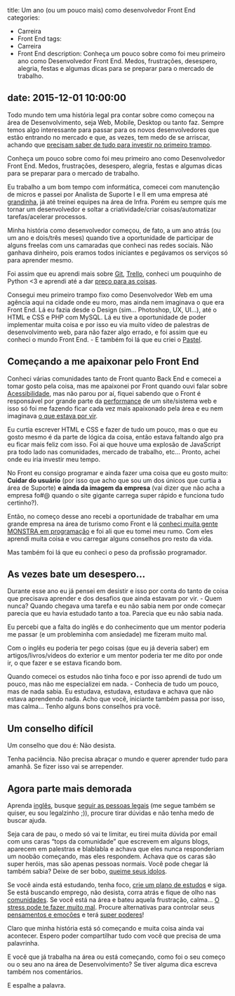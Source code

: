 title: Um ano (ou um pouco mais) como desenvolvedor Front End
categories:
  - Carreira
  - Front End
tags:
  - Carreira
  - Front End
description: Conheça um pouco sobre como foi meu primeiro ano como Desenvolvedor Front End. Medos, frustrações, desespero, alegria, festas e algumas dicas para se preparar para o mercado de trabalho.

date: 2015-12-01 10:00:00
---

Todo mundo tem uma história legal pra contar sobre como começou na área de Desenvolvimento, seja Web, Mobile, Desktop ou tanto faz. Sempre temos algo interessante para passar para os novos desenvolvedores que estão entrando no mercado e que, as vezes, tem medo de se arriscar, achando que [precisam saber de tudo para investir no primeiro trampo](http://woliveiras.com.br/posts/requisitos-para-vagas-front-end/).

Conheça um pouco sobre como foi meu primeiro ano como Desenvolvedor Front End. Medos, frustrações, desespero, alegria, festas e algumas dicas para se preparar para o mercado de trabalho.

<!--more-->

Eu trabalho a um bom tempo com informática, comecei com manutenção de micros e passei por Analista de Suporte I e II em uma empresa até [grandinha](https://www.linkedin.com/in/woliveira542), já até treinei equipes na área de Infra. Porém eu sempre quis me tornar um desenvolvedor e soltar a criatividade/criar coisas/automatizar tarefas/acelerar processos.

Minha história como desenvolvedor começou, de fato, a um ano atrás (ou um ano e dois/três meses) quando tive a oportunidade de participar de alguns freelas com uns camaradas que conheci nas redes sociais. Não ganhava dinheiro, pois eramos todos iniciantes e pegávamos os serviços só para aprender mesmo.

Foi assim que eu aprendi mais sobre [Git](http://woliveiras.com.br/posts/instalando-o-git-windows/), [Trello](http://woliveiras.com.br/posts/gerenciar-projetos-com-trello/), conheci um pouquinho de Python <3 e aprendi até a dar [preço para as coisas](http://woliveiras.com.br/posts/freelancer-quanto-cobrar-pelo-freelance/).

Consegui meu primeiro trampo fixo como Desenvolvedor Web em uma agência aqui na cidade onde eu moro, mas ainda nem imaginava o que era Front End. Lá eu fazia desde o Design (sim... Photoshop, UX, UI…), até o HTML e CSS e PHP com MySQL. Lá eu tive a oportunidade de poder implementar muita coisa e por isso eu via muito vídeo de palestras de desenvolvimento web, para não fazer algo errado, e foi assim que eu conheci o mundo Front End. - E também foi lá que eu criei o [Pastel](https://github.com/woliveiras/pastel).

## Começando a me apaixonar pelo Front End

Conheci várias comunidades tanto de Front quanto Back End e comecei a tomar gosto pela coisa, mas me apaixonei por Front quando ouvi falar sobre [Acessibilidade](https://www.youtube.com/watch?v=hmw0bFD7GHw), mas não parou por aí, fiquei sabendo que o Front é responsável por grande parte da [performance](https://developer.yahoo.com/blogs/ydn/high-performance-sites-importance-front-end-performance-7160.html) de um site/sistema web e isso só foi me fazendo ficar cada vez mais apaixonado pela área e eu nem imaginava [o que estava por vir](http://tableless.com.br/desafios-de-um-desenvolvedor-front-end/).

Eu curtia escrever HTML e CSS e fazer de tudo um pouco, mas o que eu gosto mesmo é da parte de lógica da coisa, então estava faltando algo pra eu ficar mais feliz com isso. Foi ai que houve uma explosão de JavaScript pra todo lado nas comunidades, mercado de trabalho, etc... Pronto, achei onde eu iria investir meu tempo.

No Front eu consigo programar e ainda fazer uma coisa que eu gosto muito: **Cuidar do usuário** (por isso que acho que sou um dos únicos que curtia a área de Suporte) **e ainda da imagem da empresa** (vai dizer que não acha a empresa fo#@ quando o site gigante carrega super rápido e funciona tudo certinho?).

Então, no começo desse ano recebi a oportunidade de trabalhar em uma grande empresa na área de turismo como Front e lá [conheci muita gente MONSTRA em programação](http://tableless.com.br/trabalhe-ao-lado-de-gente-boa-e-seja-a-gente-boa/) e foi ali que eu tomei meu rumo. Com eles aprendi muita coisa e vou carregar alguns conselhos pro resto da vida.

Mas também foi lá que eu conheci o peso da profissão programador.

## As vezes bate um desespero...

Durante esse ano eu já pensei em desistir e isso por conta do tanto de coisa que precisava aprender e dos desafios que ainda estavam por vir. - Quem nunca? Quando chegava uma tarefa e eu não sabia nem por onde começar parecia que eu havia estudado tanto a toa. Parecia que eu não sabia nada.

Eu percebi que a falta do inglês e do conhecimento que um mentor poderia me passar (e um probleminha com ansiedade) me fizeram muito mal.

Com o inglês eu poderia ter pego coisas (que eu já deveria saber) em artigos/livros/videos do exterior e um mentor poderia ter me dito por onde ir, o que fazer e se estava ficando bom.

Quando comecei os estudos não tinha foco e por isso aprendi de tudo um pouco, mas não me especializei em nada. - Conhecia de tudo um pouco, mas de nada sabia.
Eu estudava, estudava, estudava e achava que não estava aprendendo nada. Acho que você, iniciante também passa por isso, mas calma… Tenho alguns bons conselhos pra você.

## Um conselho difícil

Um conselho que dou é: Não desista.

Tenha paciência. Não precisa abraçar o mundo e querer aprender tudo para amanhã. Se fizer isso vai se arrepender.

## Agora parte mais demorada

Aprenda [inglês](http://www.igorapa.com/fui-aprender-ingles.html), busque [seguir as pessoas legais](https://uptodate.frontendrescue.org/#follow-cool-people) (me segue também se quiser, eu sou legalzinho ;)), procure tirar dúvidas e não tenha medo de buscar ajuda.

Seja cara de pau, o medo só vai te limitar, eu tirei muita dúvida por email com uns caras “tops da comunidade” que escrevem em alguns blogs, aparecem em palestras e blablabla e achava que eles nunca responderiam um noobão começando, mas eles respondem. Achava que os caras são super heróis, mas são apenas pessoas normais. Você pode chegar lá também sabia? Deixe de ser bobo, [queime seus idolos](http://danielfilho.github.io/2014/08/20/queime-seus-idolos/).

Se você ainda está estudando, tenha foco, [crie um plano de estudos](http://woliveiras.com.br/posts/guia-de-estudos-desenvolvedor-front-end-iniciante) e siga.
Se está buscando emprego, não desista, corra atrás e fique de olho nas [comunidades](https://www.facebook.com/groups/frontendvagas/).
Se você está na área e bateu aquela frustração, calma… [O stress pode te fazer muito mal](https://www.linkedin.com/pulse/20140911044818-57651957-stress-literalmente-deixa-os-programadores-loucos-e-a-s%C3%ADndrome-do-impostor). Procure alternativas para controlar seus [pensamentos e emoções](https://www.javascriptmasters.com.br/blog/mindfulness/o-que-e-mindfulness/) e terá [super poderes](https://www.javascriptmasters.com.br/blog/mindfulness/como-ter-superpoderes-na-programacao/)!

Claro que minha história está só começando e muita coisa ainda vai acontecer. Espero poder compartilhar tudo com você que precisa de uma palavrinha.

E você que já trabalha na área ou está começando, como foi o seu começo ou o seu ano na área de Desenvolvimento? Se tiver alguma dica escreva também nos comentários.

E espalhe a palavra.
